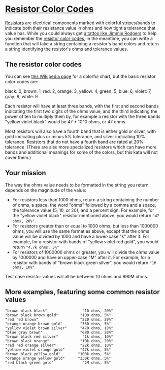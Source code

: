 # [Resistor Color Codes](https://www.codewars.com/kata/resistor-color-codes "https://www.codewars.com/kata/57cf3dad05c186ba22000348")

<a href="https://en.wikipedia.org/wiki/Resistor">Resistors</a> are electrical components marked with colorful stripes/bands to indicate both their resistance value in ohms and how tight a tolerance that value has. While you could always get <a href="https://www.wired.com/2013/01/resistor-code-arm-tattoo/">a tattoo like Jimmie Rodgers</a> to help you remember the <a href="https://en.wikipedia.org/wiki/Electronic_color_code#Resistor_color-coding">resistor color codes</a>, in the meantime, you can write a function that will take a string containing a resistor's band colors and return a string identifying the resistor's ohms and tolerance values.

## The resistor color codes

You can see <a href="https://en.wikipedia.org/wiki/Electronic_color_code#Resistor_color-coding">this Wikipedia page</a> for a colorful chart, but the basic resistor color codes are:

black: 0, brown: 1, red: 2, orange: 3, yellow: 4, green: 5, blue: 6, violet: 7, gray: 8, white: 9

Each resistor will have at least three bands, with the first and second bands indicating the first two digits of the ohms value, and the third indicating the power of ten to multiply them by, for example a resistor with the three bands "yellow violet black" would be 47 * 10^0 ohms, or 47 ohms.

Most resistors will also have a fourth band that is either gold or silver, with gold indicating plus or minus 5% tolerance, and silver indicating 10% tolerance. Resistors that do not have a fourth band are rated at 20% tolerance. (There are also more specialized resistors which can have more bands and additional meanings for some of the colors, but this kata will not cover them.)

## Your mission

The way the ohms value needs to be formatted in the string you return depends on the magnitude of the value:

* For resistors less than 1000 ohms, return a string containing the number of ohms, a space, the word "ohms" followed by a comma and a space, the tolerance value (5, 10, or 20), and a percent sign. For example,  for the "yellow violet black" resistor mentioned above, you would return `"47 ohms, 20%"`. 
* For resistors greater than or equal to 1000 ohms, but less than 1000000 ohms, you will use the same format as above, except that the ohms value will be divided by 1000 and have a lower-case "k" after it. For example, for a resistor with bands of "yellow violet red gold", you would return `"4.7k ohms, 5%"`
* For resistors of 1000000 ohms or greater, you will divide the ohms value by 1000000 and have an upper-case "M" after it. For example, for a resistor with bands of "brown black green silver", you would return `"1M ohms, 10%"`

Test case resistor values will all be between 10 ohms and 990M ohms.

## More examples, featuring some common resistor values
```
"brown black black"                "10 ohms, 20%"
"brown black brown gold"          "100 ohms, 5%"
"red red brown"                   "220 ohms, 20%"
"orange orange brown gold"        "330 ohms, 5%"
"yellow violet brown silver"      "470 ohms, 10%"
"blue gray brown"                 "680 ohms, 20%"
"brown black red silver"           "1k ohms, 10%"
"brown black orange"              "10k ohms, 20%"
"red red orange silver"           "22k ohms, 10%"
"yellow violet orange gold"       "47k ohms, 5%"
"brown black yellow gold"        "100k ohms, 5%"
"orange orange yellow gold"      "330k ohms, 5%"
"red black green gold"             "2M ohms, 5%"
```